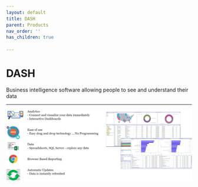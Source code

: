 ```yaml
---
layout: default
title: DASH
parent: Products
nav_order: ''
has_children: true

---
```

# DASH

Business intelligence software allowing people to see and understand their data

***

![](/uploads/Dash.png)